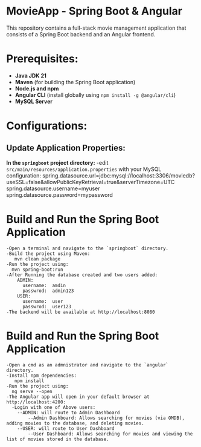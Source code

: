 # MovieApp - Spring Boot & Angular
This repository contains a full-stack movie management application that consists of a Spring Boot backend and an Angular frontend.

# Prerequisites:
  - **Java JDK 21** 
  - **Maven** (for building the Spring Boot application)
  - **Node.js and npm**
  - **Angular CLI** (install globally using `npm install -g @angular/cli`)
  - **MySQL Server**


# Configurations:
  ## Update Application Properties:
  **In the `springboot` project directory:** 
      -edit `src/main/resources/application.properties` with your MySQL configuration:
      spring.datasource.url=jdbc:mysql://localhost:3306/moviedb?useSSL=false&allowPublicKeyRetrieval=true&serverTimezone=UTC spring.datasource.username=myuser spring.datasource.password=mypassword

# Build and Run the Spring Boot Application
    -Open a terminal and navigate to the `springboot` directory.
    -Build the project using Maven:
       mvn clean package
    -Run the project using:
      mvn spring-boot:run
    -After Running the database created and two users added: 
        ADMIN:
          username:  amdin
          passwrod:  admin123
        USER:
          username:  user
          passwrod:  user123
    -The backend will be available at http://localhost:8080

# Build and Run the Spring Boot Application
    -Open a cmd as an admnistrator and navigate to the `angular` directory.
    -Install npm dependencies:
       npm install
    -Run the project using:
      ng serve --open
    -The Angular app will open in your default browser at http://localhost:4200:
      -Login with one of Above users:
        --ADMIN: will route to Admin Dashboard
            --Admin Dashboard: Allows searching for movies (via OMDB), adding movies to the database, and deleting movies.
        --USER: will route to User Dashboard
            --User Dashboard: Allows searching for movies and viewing the list of movies stored in the database.


  
